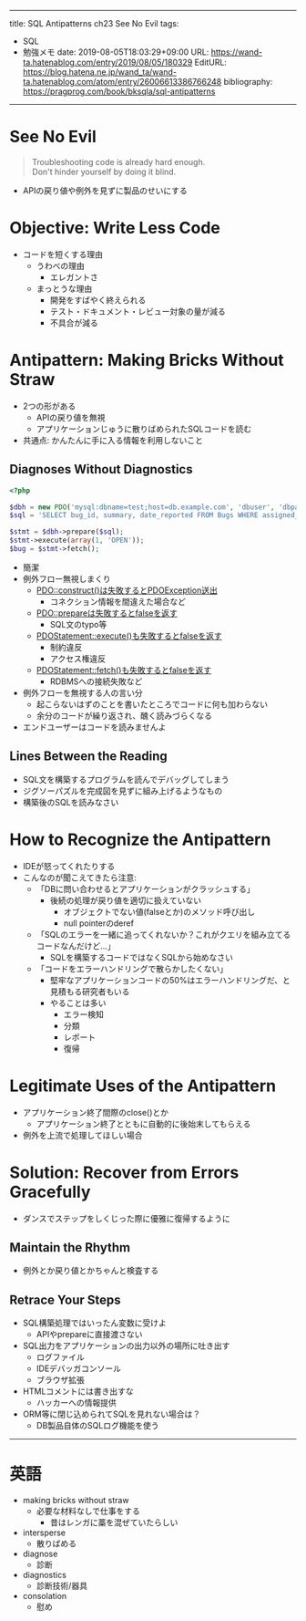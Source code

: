 ---
title: SQL Antipatterns ch23 See No Evil
tags:
- SQL
- 勉強メモ
date: 2019-08-05T18:03:29+09:00
URL: https://wand-ta.hatenablog.com/entry/2019/08/05/180329
EditURL: https://blog.hatena.ne.jp/wand_ta/wand-ta.hatenablog.com/atom/entry/26006613386766248
bibliography: https://pragprog.com/book/bksqla/sql-antipatterns
-------------------------------------


# See No Evil

> Troubleshooting code is already hard enough.  
> Don't hinder yourself by doing it blind.

- APIの戻り値や例外を見ずに製品のせいにする

# Objective: Write Less Code


- コードを短くする理由
    - うわべの理由
        - エレガントさ
    - まっとうな理由
        - 開発をすばやく終えられる
        - テスト・ドキュメント・レビュー対象の量が減る
        - 不具合が減る

# Antipattern: Making Bricks Without Straw

- 2つの形がある
    - APIの戻り値を無視
    - アプリケーションじゅうに散りばめられたSQLコードを読む
- 共通点: かんたんに手に入る情報を利用しないこと


## Diagnoses Without Diagnostics

```php
<?php

$dbh = new PDO('mysql:dbname=test;host=db.example.com', 'dbuser', 'dbpassword');
$sql = 'SELECT bug_id, summary, date_reported FROM Bugs WHERE assigned_to = ? AND status = ?';

$stmt = $dbh->prepare($sql);
$stmt->execute(array(1, 'OPEN'));
$bug = $stmt->fetch();
```

- 簡潔
- 例外フロー無視しまくり
    - [PDO::construct()は失敗するとPDOException送出](https://www.php.net/manual/ja/pdo.construct.php)
        - コネクション情報を間違えた場合など
    - [PDO::prepareは失敗するとfalseを返す](https://www.php.net/manual/ja/pdo.prepare.php)
        - SQL文のtypo等
    - [PDOStatement::execute()も失敗するとfalseを返す](https://www.php.net/manual/ja/pdostatement.execute.php)
        - 制約違反
        - アクセス権違反
    - [PDOStatement::fetch()も失敗するとfalseを返す](https://www.php.net/manual/ja/pdostatement.fetch.php)
        - RDBMSへの接続失敗など
- 例外フローを無視する人の言い分
    - 起こらないはずのことを書いたところでコードに何も加わらない
    - 余分のコードが繰り返され、醜く読みづらくなる
- エンドユーザーはコードを読みませんよ


## Lines Between the Reading

- SQL文を構築するプログラムを読んでデバッグしてしまう
- ジグソーパズルを完成図を見ずに組み上げるようなもの
- 構築後のSQLを読みなさい


# How to Recognize the Antipattern

- IDEが怒ってくれたりする
- こんなのが聞こえてきたら注意:
    - 「DBに問い合わせるとアプリケーションがクラッシュする」
        - 後続の処理が戻り値を適切に扱えていない
            - オブジェクトでない値(falseとか)のメソッド呼び出し
            - null pointerのderef
    - 「SQLのエラーを一緒に追ってくれないか？これがクエリを組み立てるコードなんだけど…」
        - SQLを構築するコードではなくSQLから始めなさい
    - 「コードをエラーハンドリングで散らかしたくない」
        - 堅牢なアプリケーションコードの50%はエラーハンドリングだ、と見積もる研究者もいる
        - やることは多い
            - エラー検知
            - 分類
            - レポート
            - 復帰


# Legitimate Uses of the Antipattern

- アプリケーション終了間際のclose()とか
    - アプリケーション終了とともに自動的に後始末してもらえる
- 例外を上流で処理してほしい場合


# Solution: Recover from Errors Gracefully

- ダンスでステップをしくじった際に優雅に復帰するように

## Maintain the Rhythm

- 例外とか戻り値とかちゃんと検査する

## Retrace Your Steps

- SQL構築処理ではいったん変数に受けよ
    - APIやprepareに直接渡さない
- SQL出力をアプリケーションの出力以外の場所に吐き出す
    - ログファイル
    - IDEデバッガコンソール
    - ブラウザ拡張
- HTMLコメントには書き出すな
    - ハッカーへの情報提供
- ORM等に閉じ込められてSQLを見れない場合は？
    - DB製品自体のSQLログ機能を使う

----------------------------------------

# 英語

- making bricks without straw
    - 必要な材料なしで仕事をする
        - 昔はレンガに藁を混ぜていたらしい
- intersperse
    - 散りばめる
- diagnose
    - 診断
- diagnostics
    - 診断技術/器具
- consolation
    - 慰め
